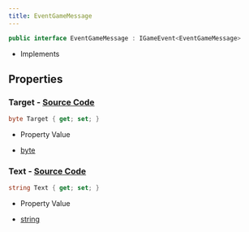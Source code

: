 ```yaml
---
title: EventGameMessage
---
```


```csharp
public interface EventGameMessage : IGameEvent<EventGameMessage>
```

- Implements

## Properties

### **Target** - [Source Code](https://github.com/swiftly-solution/swiftlys2/blob/main/managed/src/SwiftlyS2.Generated/GameEvents/Interfaces/EventGameMessage.cs#L24)

```csharp
byte Target { get; set; }
```

- Property Value

- [byte](https://learn.microsoft.com/dotnet/api/system.byte)

### **Text** - [Source Code](https://github.com/swiftly-solution/swiftlys2/blob/main/managed/src/SwiftlyS2.Generated/GameEvents/Interfaces/EventGameMessage.cs#L31)

```csharp
string Text { get; set; }
```

- Property Value

- [string](https://learn.microsoft.com/dotnet/api/system.string)

